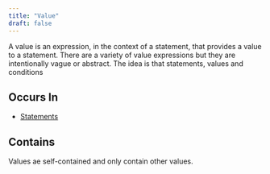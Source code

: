 ```yaml
---
title: "Value"
draft: false
---
```


A value is an expression, in the context of a statement, that provides a
value to a statement. There are a variety of value expressions but they are
intentionally vague or abstract. The idea is that statements, values and
conditions

## Occurs In
* [Statements](statement.md)

## Contains

Values ae self-contained and only contain other values.
